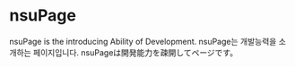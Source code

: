 # nsuPage
nsuPage is the introducing Ability of Development.
nsuPage는 개발능력을 소개하는 페이지입니다.
nsuPageは開発能力を疎開してページです。
